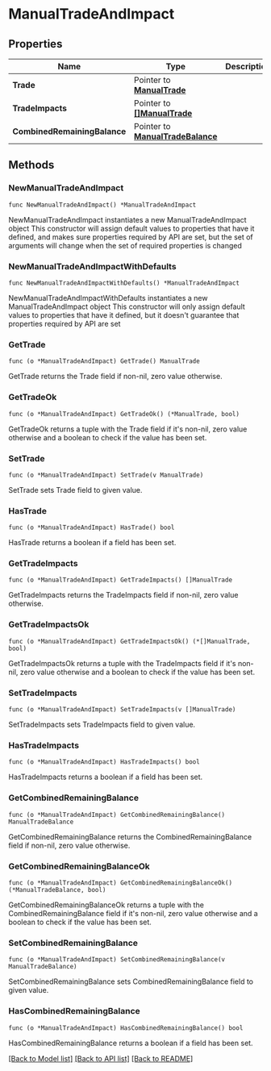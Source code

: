 # ManualTradeAndImpact

## Properties

Name | Type | Description | Notes
------------ | ------------- | ------------- | -------------
**Trade** | Pointer to [**ManualTrade**](ManualTrade.md) |  | [optional] 
**TradeImpacts** | Pointer to [**[]ManualTrade**](ManualTrade.md) |  | [optional] 
**CombinedRemainingBalance** | Pointer to [**ManualTradeBalance**](ManualTradeBalance.md) |  | [optional] 

## Methods

### NewManualTradeAndImpact

`func NewManualTradeAndImpact() *ManualTradeAndImpact`

NewManualTradeAndImpact instantiates a new ManualTradeAndImpact object
This constructor will assign default values to properties that have it defined,
and makes sure properties required by API are set, but the set of arguments
will change when the set of required properties is changed

### NewManualTradeAndImpactWithDefaults

`func NewManualTradeAndImpactWithDefaults() *ManualTradeAndImpact`

NewManualTradeAndImpactWithDefaults instantiates a new ManualTradeAndImpact object
This constructor will only assign default values to properties that have it defined,
but it doesn't guarantee that properties required by API are set

### GetTrade

`func (o *ManualTradeAndImpact) GetTrade() ManualTrade`

GetTrade returns the Trade field if non-nil, zero value otherwise.

### GetTradeOk

`func (o *ManualTradeAndImpact) GetTradeOk() (*ManualTrade, bool)`

GetTradeOk returns a tuple with the Trade field if it's non-nil, zero value otherwise
and a boolean to check if the value has been set.

### SetTrade

`func (o *ManualTradeAndImpact) SetTrade(v ManualTrade)`

SetTrade sets Trade field to given value.

### HasTrade

`func (o *ManualTradeAndImpact) HasTrade() bool`

HasTrade returns a boolean if a field has been set.

### GetTradeImpacts

`func (o *ManualTradeAndImpact) GetTradeImpacts() []ManualTrade`

GetTradeImpacts returns the TradeImpacts field if non-nil, zero value otherwise.

### GetTradeImpactsOk

`func (o *ManualTradeAndImpact) GetTradeImpactsOk() (*[]ManualTrade, bool)`

GetTradeImpactsOk returns a tuple with the TradeImpacts field if it's non-nil, zero value otherwise
and a boolean to check if the value has been set.

### SetTradeImpacts

`func (o *ManualTradeAndImpact) SetTradeImpacts(v []ManualTrade)`

SetTradeImpacts sets TradeImpacts field to given value.

### HasTradeImpacts

`func (o *ManualTradeAndImpact) HasTradeImpacts() bool`

HasTradeImpacts returns a boolean if a field has been set.

### GetCombinedRemainingBalance

`func (o *ManualTradeAndImpact) GetCombinedRemainingBalance() ManualTradeBalance`

GetCombinedRemainingBalance returns the CombinedRemainingBalance field if non-nil, zero value otherwise.

### GetCombinedRemainingBalanceOk

`func (o *ManualTradeAndImpact) GetCombinedRemainingBalanceOk() (*ManualTradeBalance, bool)`

GetCombinedRemainingBalanceOk returns a tuple with the CombinedRemainingBalance field if it's non-nil, zero value otherwise
and a boolean to check if the value has been set.

### SetCombinedRemainingBalance

`func (o *ManualTradeAndImpact) SetCombinedRemainingBalance(v ManualTradeBalance)`

SetCombinedRemainingBalance sets CombinedRemainingBalance field to given value.

### HasCombinedRemainingBalance

`func (o *ManualTradeAndImpact) HasCombinedRemainingBalance() bool`

HasCombinedRemainingBalance returns a boolean if a field has been set.


[[Back to Model list]](../README.md#documentation-for-models) [[Back to API list]](../README.md#documentation-for-api-endpoints) [[Back to README]](../README.md)


